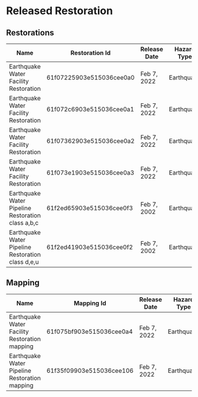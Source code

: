 # Released Restoration
## Restorations
| Name | Restoration Id | Release Date | Hazard Type | Inventory Type | Source |
| ------- | ---------- | ---------- | ---------- | ------------ | -----------|
| Earthquake Water Facility Restoration| 61f07225903e515036cee0a0 | Feb 7, 2022 | Earthquake | Treatment plant  | Hazus |
| Earthquake Water Facility Restoration| 61f072c6903e515036cee0a1 | Feb 7, 2022 | Earthquake | Pumping plant  | Hazus |
| Earthquake Water Facility Restoration| 61f07362903e515036cee0a2 | Feb 7, 2022 | Earthquake | Well  | Hazus |
| Earthquake Water Facility Restoration| 61f073e1903e515036cee0a3 | Feb 7, 2022 | Earthquake | Water storage tank | Hazus | 
| Earthquake Water Pipeline Restoration class a,b,c | 61f2ed65903e515036cee0f3 | Feb 7, 2002 | Earthquake | Pipeline | Hazus | 
| Earthquake Water Pipeline Restoration class d,e,u | 61f2ed41903e515036cee0f2 | Feb 7, 2002 | Earthquake | Pipeline | Hazus | 

## Mapping
| Name | Mapping Id | Release Date | Hazard Type | Inventory Type |
| ------- | ---------- | ---------- | ---------- | ------------ |
| Earthquake Water Facility Restoration mapping | 61f075bf903e515036cee0a4 | Feb 7, 2022 | Earthquake | Water Facility |
| Earthquake Water Pipeline Restoration mapping | 61f35f09903e515036cee106 | Feb 7, 2022 | Earthquake | Water Pipeline |
